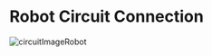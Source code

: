 # Robot Circuit Connection


![circuitImageRobot](https://github.com/user-attachments/assets/10c7ef32-2af4-4001-8690-31ae2bfadbe9)

